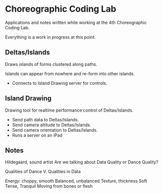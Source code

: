 Choreographic Coding Lab
========================

Applications and notes written while working at the 4th Choreographic Coding Lab.

Everything is a work in progress at this point.


Deltas/Islands
--------------

Draws islands of forms clustered along paths.

Islands can appear from nowhere and re-form into other islands.
- Connects to Island Drawing server for controls.


Island Drawing
--------------

Drawing tool for realtime performance control of Deltas/Islands.

- Send path data to Deltas/Islands.
- Send camera altitude to Deltas/Islands.
- Send camera orientation to Deltas/Islands.
- Runs a server on an iPad

Notes
-----

Hildegaard, sound artist
Are we talking about Data Quality or Dance Quality?

Qualities of Dance V. Qualities in Data

Energy: choppy, smooth
Balanced, unbalanced
Texture, thickness
Soft
Tense, Tranquil
Moving from bones or flesh
